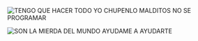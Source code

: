 
![TENGO QUE HACER TODO YO CHUPENLO MALDITOS NO SE PROGRAMAR](https://i.postimg.cc/19G1pTPY/ESTO-ES-DE-LO-PEOR-DE-LO-PERO-DEL-MUNDO-EL-DEMONIO-EN-VIDA.png)


![SON LA MIERDA DEL MUNDO AYUDAME A AYUDARTE](https://i.postimg.cc/19G1pTPY/ESTO-ES-DE-LO-PEOR-DE-LO-PERO-DEL-MUNDO-EL-DEMONIO-EN-VIDA.png)
